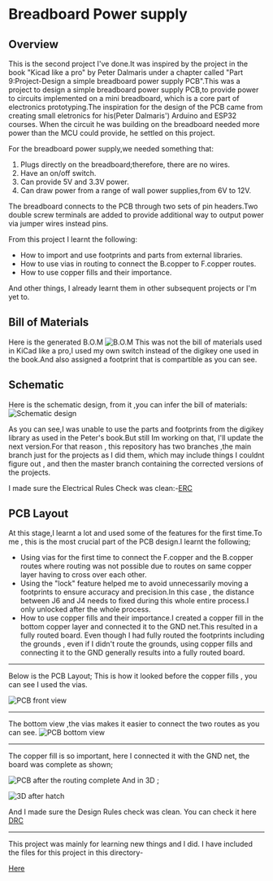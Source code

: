 # Breadboard Power supply
## Overview
This is the second project I've done.It was inspired by the project in the book "Kicad like a pro" by Peter Dalmaris under a chapter called "Part 9:Project-Design a simple breadboard power supply PCB".This was a project to design a simple breadboard power supply PCB,to provide power to circuits implemented on a mini breadboard, which is a core part of electronics prototyping.The inspiration for the design of the PCB came from creating small eletronics for his(Peter Dalmaris') Arduino and ESP32 courses. When the circuit he was building on the breadboard needed more power than the MCU could provide, he settled on this project.

 For the breadboard power supply,we needed something that:
 1. Plugs directly on the breadboard;therefore, there are no wires.
 2. Have an on/off switch.
 3. Can provide 5V and 3.3V power.
 4. Can draw power from a range of wall power supplies,from 6V to 12V.

 The breadboard connects to the PCB through two sets of pin headers.Two double screw terminals are added to provide additional way to output power via jumper wires instead pins.

 From this project I learnt the following: 
 - How to import and use footprints and parts from external libraries.
 - How to use vias in routing to connect the B.copper to F.copper routes.
 - How to use copper fills and their importance.

 And other things, I already learnt them in other subsequent projects or I'm yet to.
 ## Bill of Materials
 Here is the generated B.O.M
 ![B.O.M](https://github.com/plochoidysis-ojwege/PCB-design-Projects/blob/main/Learning%20and%20desmistifyng%20KiCad%20first/KiCAD%20like%20a%20pro%201/Prj%202%20-%20Breadboard%20Power%20Supply/Breadboard%20Power%20supply/bom/the%20generated%20B.O.M.png)
 This was not the bill of materials used in KiCad like a pro,I used my own switch instead of the digikey one used in the book.And also assigned a footprint that is compartible as you can see.
## Schematic
Here is the schematic design, from it ,you can infer the bill of materials:
![Schematic design](https://github.com/plochoidysis-ojwege/PCB-design-Projects/blob/main/Learning%20and%20desmistifyng%20KiCad%20first/KiCAD%20like%20a%20pro%201/Prj%202%20-%20Breadboard%20Power%20Supply/Photos/Schematic.png)

As you can see,I was unable to use the parts and footprints from the digikey library as used in the Peter's book.But still Im working on that, I'll update the next version.For that reason , this repository has two branches ,the main branch just for the projects as I did them, which may include things I couldnt figure out , and then the master branch containing the corrected versions of the projects.

I made sure the Electrical Rules Check was clean:-[ERC](https://github.com/plochoidysis-ojwege/PCB-design-Projects/blob/main/Learning%20and%20desmistifyng%20KiCad%20first/KiCAD%20like%20a%20pro%201/Prj%202%20-%20Breadboard%20Power%20Supply/Breadboard%20Power%20supply/ERC.rpt)

 ## PCB Layout 
 At this stage,I learnt a lot and used some of the features for the first time.To me , this is the most crucial part of the PCB design.I learnt the following;
 - Using vias for the first time to connect the F.copper and the B.copper routes where routing was not possible due to routes on same copper layer having to cross over each other.
 - Using the "lock" feature helped me to avoid unnecessarily moving a footprints to ensure accuracy and precision.In this case , the distance between J6 and J4 needs to fixed during this whole entire process.I only unlocked after the whole process.
 - How to use copper fills and their importance.I created a 
copper fill in the bottom copper layer and connected it to the GND net.This resulted in a fully routed board. Even though I had fully routed the footprints including the grounds , even if I  didn't route the grounds, using copper fills and connecting it to the GND generally results into a fully routed board.
---
Below is the PCB Layout;
This is how it looked before the copper fills , you can see I used the vias.

![PCB front view](https://github.com/plochoidysis-ojwege/PCB-design-Projects/blob/main/Learning%20and%20desmistifyng%20KiCad%20first/KiCAD%20like%20a%20pro%201/Prj%202%20-%20Breadboard%20Power%20Supply/Photos/front%20view-b4%20copper%20fill.png)

---
The bottom view ,the vias makes it easier to connect the two routes as you can see.
![PCB bottom view](https://github.com/plochoidysis-ojwege/PCB-design-Projects/blob/main/Learning%20and%20desmistifyng%20KiCad%20first/KiCAD%20like%20a%20pro%201/Prj%202%20-%20Breadboard%20Power%20Supply/Photos/back%20view-b4%20copper%20fill.png)

---
The copper fill is so important, here I connected it with the GND net, the board was complete as shown;

![PCB after the routing complete](https://github.com/plochoidysis-ojwege/PCB-design-Projects/blob/main/Learning%20and%20desmistifyng%20KiCad%20first/KiCAD%20like%20a%20pro%201/Prj%202%20-%20Breadboard%20Power%20Supply/Photos/after%20the%20hatch(copper%20fill%20the%20bottom).png)
 And in 3D ;

 ![3D after hatch](https://github.com/plochoidysis-ojwege/PCB-design-Projects/blob/main/Learning%20and%20desmistifyng%20KiCad%20first/KiCAD%20like%20a%20pro%201/Prj%202%20-%20Breadboard%20Power%20Supply/Photos/back%20view%203D%20%20after%20copper%20fill.png)

 And I made sure the Design Rules check was clean. You can check it here
 [DRC](https://github.com/plochoidysis-ojwege/PCB-design-Projects/blob/main/Learning%20and%20desmistifyng%20KiCad%20first/KiCAD%20like%20a%20pro%201/Prj%202%20-%20Breadboard%20Power%20Supply/Breadboard%20Power%20supply/DRC.rpt)

 ---
 This project was mainly for learning new things and I did.
 I have included the files for this project in this directory-

[Here](https://github.com/plochoidysis-ojwege/PCB-design-Projects/tree/main/Learning%20and%20desmistifyng%20KiCad%20first/KiCAD%20like%20a%20pro%201/Prj%202%20-%20Breadboard%20Power%20Supply/Breadboard%20Power%20supply)
